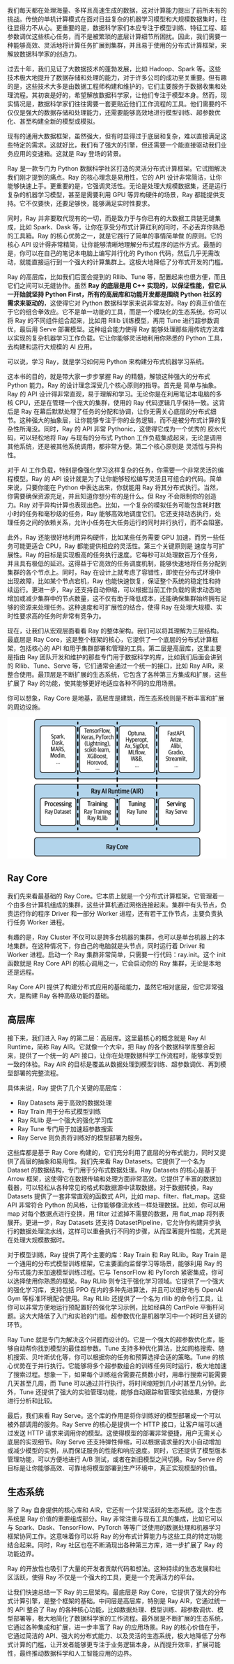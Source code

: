 我们每天都在处理海量、多样且高速生成的数据，这对计算能力提出了前所未有的挑战。传统的单机计算模式在面对日益复杂的机器学习模型和大规模数据集时，往往显得力不从心。更重要的是，数据科学家们本应专注于模型训练、特征工程、超参数调优这些核心任务，而不是被繁琐的底层计算细节所困扰。因此，我们需要一种能够高效、灵活地将计算任务扩展到集群，并且易于使用的分布式计算框架，来解放数据科学家的创造力。

过去十年，我们见证了大数据技术的蓬勃发展，比如 Hadoop、Spark 等。这些技术极大地提升了数据存储和处理的能力，对于许多公司的成功至关重要。但有趣的是，这些技术大多是由数据工程师构建和维护的，它们主要服务于数据收集和处理流程。其初衷是好的，希望解放数据科学家，让他们专注于模型本身。然而，现实情况是，数据科学家们往往需要一套更贴近他们工作流程的工具。他们需要的不仅仅是强大的数据存储和处理能力，还需要能够高效地进行模型训练、超参数优化、甚至构建全新的模型或模拟。

现有的通用大数据框架，虽然强大，但有时显得过于底层和复杂，难以直接满足这些特定的需求。这就好比，我们有了强大的引擎，但还需要一个能直接驱动我们业务应用的变速箱。这就是 Ray 登场的背景。

Ray 是一款专门为 Python 数据科学社区打造的灵活分布式计算框架。它试图解决我们刚才提到的痛点。Ray 的核心理念是易用性，它的 API 设计非常简洁，让你能够快速上手。更重要的是，它强调灵活性。无论是处理大规模数据集，还是运行复杂的机器学习模型，甚至是需要利用 GPU 等异构硬件的场景，Ray 都能提供支持。它不仅要快，还要足够快，能够满足实时性要求。

同时，Ray 并非要取代现有的一切，而是致力于与你已有的大数据工具链无缝集成，比如 Spark、Dask 等，让你在享受分布式计算红利的同时，不必丢弃你熟悉的工具箱。Ray 的核心优势之一，就是它践行了简单的事情简单做 的原则。它的核心 API 设计得非常精简，让你能够清晰地理解分布式程序的运作方式。最酷的是，你可以在自己的笔记本电脑上编写并行化的 Python 代码，然后几乎无需改动，就能直接运行到一个强大的计算集群上。这极大地降低了分布式开发的门槛。

Ray 的高层库，比如我们后面会提到的 Rllib、Tune 等，配置起来也很方便，而且它们之间可以无缝协作。虽然 **Ray 的底层是用 C++ 实现的，以保证性能，但它从一开始就坚持 Python First，所有的高层库和功能开发都是围绕 Python 社区的需求来驱动的**，这使得它对 Python 数据科学家来说非常友好。Ray 的真正价值在于它的组合拳效应。它不是单一功能的工具，而是一个模块化的生态系统。你可以将 Ray 的不同组件组合起来，比如用 Rllib 训练模型，再用 Tune 进行超参数调优，最后用 Serve 部署模型。这种组合能力使得 Ray 能够处理那些用传统方法难以实现的复杂机器学习工作负载。它让你能够灵活地利用你熟悉的 Python 工具，去构建和运行大规模的 AI 应用。

可以说，学习 Ray，就是学习如何用 Python 来构建分布式机器学习系统。

这本书的目的，就是带大家一步步掌握 Ray 的精髓，解锁这种强大的分布式 Python 能力。Ray 的设计理念深受几个核心原则的指导。首先是 简单与抽象。Ray 的 API 设计得非常直观，易于理解和学习。无论你是在利用笔记本电脑的多核 CPU，还是在管理一个庞大的集群，使用的 Ray 代码逻辑几乎保持一致。这背后是 Ray 在幕后默默处理了任务的分配和协调，让你无需关心底层的分布式细节。这种强大的抽象层，让你能够专注于你的业务逻辑，而不是被分布式计算的复杂性所淹没。同时，Ray 的 API 非常 Pythonic，这使得它成为一个优秀的 胶水代码，可以轻松地将 Ray 与现有的分布式 Python 工作负载集成起来，无论是调用其他系统，还是被其他系统调用，都非常方便。第二个核心原则是 灵活性与异构性。

对于 AI 工作负载，特别是像强化学习这样复杂的任务，你需要一个非常灵活的编程模型。Ray 的 API 设计就是为了让你能够轻松编写灵活且可组合的代码。简单来说，只要你能在 Python 中表达出来，你就能用 Ray 将其分布式执行。当然，你需要确保资源充足，并且知道你想分布的是什么。但 Ray 不会限制你的创造力。Ray 对于异构计算也表现出色。比如，一个复杂的模拟任务可能包含耗时数小时的任务和毫秒级的任务，Ray 能够高效地调度它们。它还支持动态执行，处理任务之间的依赖关系，允许小任务在大任务运行的同时并行执行，而不会阻塞。

此外，Ray 还能很好地利用异构硬件，比如某些任务需要 GPU 加速，而另一些任务可能更适合 CPU，Ray 都能提供相应的灵活性。第三个关键原则是 速度与可扩展性。Ray 的目标是实现极高的任务执行速度。它每秒可以处理数百万个任务，并且具有极低的延迟。这得益于它高效的任务调度机制，能够快速地将任务分配到集群的各个节点上。同时，Ray 在设计上就考虑了容错性，即使在分布式环境中出现故障，比如某个节点宕机，Ray 也能快速恢复，保证整个系统的稳定性和持续运行。更进一步，Ray 还支持自动伸缩，可以根据当前工作负载的需求动态地增加或减少集群中的节点数量，这不仅有助于降低成本，还能确保集群始终拥有足够的资源来处理任务。这种速度和可扩展性的结合，使得 Ray 在处理大规模、实时性要求高的任务时非常有竞争力。

现在，让我们从宏观层面看看 Ray 的整体架构。我们可以将其理解为三层结构。最底层是 Ray Core，这是整个框架的核心，它提供了一个底层的分布式计算框架，包括核心的 API 和用于集群部署和管理的工具。第二层是高层库，这里主要是指由 Ray 团队开发和维护的那些专门用于数据科学的库，比如我们后面会讲到的 Rllib、Tune、Serve 等，它们通常会通过一个统一的接口，比如 Ray AIR，来整合使用。最顶层是不断扩展的生态系统，它包含了各种第三方集成和扩展，这些扩展了 Ray 的功能，使其能够更好地适应各种不同的应用场景。

你可以想象，Ray Core 是地基，高层库是建筑，而生态系统则是不断丰富和扩展的周边设施。

![image-20250501210231372](assets/image-20250501210231372.png)

## Ray Core

我们先来看最基础的 Ray Core。它本质上就是一个分布式计算框架。它管理着一个由多台计算机组成的集群，这些计算机通过网络连接起来。集群中有头节点，负责运行你的程序 Driver 和一部分 Worker 进程，还有若干工作节点，主要负责执行任务 Worker 进程。

有趣的是，Ray Cluster 不仅可以是跨多台机器的集群，也可以是单台机器上的本地集群。在这种情况下，你自己的电脑就是头节点，同时运行着 Driver 和 Worker 进程。启动一个 Ray 集群非常简单，只需要一行代码：ray.init。这个 init 函数就是 Ray Core API 的核心调用之一，它会启动你的 Ray 集群，无论是本地还是远程。

Ray Core API 提供了构建分布式应用的基础能力，虽然它相对底层，但它非常强大，是构建 Ray 各种高级功能的基础。

## 高层库

接下来，我们进入 Ray 的第二层：高层库。这里最核心的概念就是 Ray AI Runtime，简称 Ray AIR。它就像一个大伞，把 Ray 的各个数据科学库整合起来，提供了一个统一的 API 接口，让你在处理数据科学工作流程时，能够享受到一致的体验。Ray AIR 的目标是覆盖从数据处理到模型训练、超参数调优、再到模型部署的完整流程。

具体来说，Ray 提供了几个关键的高层库：

- Ray Datasets 用于高效的数据处理
- Ray Train 用于分布式模型训练
- Ray RLlib 是一个强大的强化学习库
- Ray Tune 专门用于加速超参数搜索
- Ray Serve 则负责将训练好的模型部署为服务。

这些库都是基于 Ray Core 构建的，它们充分利用了底层的分布式能力，同时又提供了高层的抽象和易用性。我们先来看 Ray Datasets。它提供了一个名为 Dataset 的数据结构，专门用于分布式数据处理。Ray Datasets 的核心是基于 Arrow 框架，这使得它在数据传输和处理方面非常高效。它提供了丰富的数据加载器，可以轻松从各种常见的格式和数据源中读取数据。对于数据转换，Ray Datasets 提供了一套非常直观的函数式 API，比如 map、filter、flat_map。这些 API 非常符合 Python 的风格，让你能够像流水线一样处理数据。比如，你可以用 map 对每个数据点进行变换，用 filter 过滤掉不需要的数据，用 flat_map 将列表展开。更进一步，Ray Datasets 还支持 DatasetPipeline，它允许你构建异步执行的数据处理流水线，这样可以重叠执行不同的步骤，从而显著提升性能，尤其是在处理大规模数据时。

对于模型训练，Ray 提供了两个主要的库：Ray Train 和 Ray RLlib。Ray Train 是一个通用的分布式模型训练框架，它主要面向监督学习等场景，能够利用 Ray 的分布式能力来加速模型训练过程。它与 TensorFlow 和 PyTorch 紧密集成，你可以选择使用你熟悉的框架。Ray RLlib 则专注于强化学习领域。它提供了一个强大的强化学习库，支持包括 PPO 在内的多种先进算法，并且可以很好地与 OpenAI Gym 等标准环境配合使用。Ray RLlib 还提供了一个名为 rllib 的命令行工具，让你可以非常方便地运行预配置好的强化学习示例，比如经典的 CartPole 平衡杆问题。这大大降低了入门和实验的门槛。超参数优化是机器学习中一个耗时且关键的环节。

Ray Tune 就是专门为解决这个问题而设计的。它是一个强大的超参数优化库，能够自动帮你找到模型的最佳超参数。Tune 支持多种优化算法，比如网格搜索、随机搜索、贝叶斯优化等，你可以根据你的任务和预算选择合适的策略。Tune 的核心优势在于并行执行。它能够将多个超参数组合的训练任务同时运行，极大地加速了搜索过程。想象一下，如果每个训练组合需要花费数小时，用串行搜索可能需要几天甚至几周，而 Tune 可以通过并行执行，将时间缩短到几小时甚至几分钟。此外，Tune 还提供了强大的实验管理功能，能够自动跟踪和管理实验结果，方便你进行分析和比较。

最后，我们来看 Ray Serve。这个库的作用是将你训练好的模型部署成一个可以被外部调用的服务。Ray Serve 的核心是提供一个 HTTP 接口，让客户端可以通过发送 HTTP 请求来调用你的模型。这使得模型的部署非常便捷，用户无需关心底层的实现细节。Ray Serve 还支持弹性伸缩，可以根据请求量的大小自动增加或减少模型的实例，从而保证服务的性能和响应速度。同时，它还提供了模型版本管理功能，可以方便地进行 A/B 测试，或者在新旧模型之间切换。Ray Serve 的目标是让你能够高效、可靠地将模型部署到生产环境中，真正实现模型的价值。

## 生态系统

除了 Ray 自身提供的核心库和 AIR，它还有一个非常活跃的生态系统。这个生态系统是 Ray 价值的重要组成部分。Ray 非常注重与现有工具的集成，比如它可以与 Spark、Dask、TensorFlow、PyTorch 等等广泛使用的数据处理和机器学习框架协同工作。这意味着你可以将 Ray 的分布式计算能力与这些工具的特定功能结合起来。同时，Ray 社区也在不断涌现出各种第三方库，进一步扩展了 Ray 的功能边界。

Ray 的开放性也吸引了大量的开发者贡献代码和想法。这种持续的生态发展和社区活跃，使得 Ray 不仅是一个强大的工具，更是一个充满活力的平台。

让我们快速总结一下 Ray 的三层架构。最底层是 Ray Core，它提供了强大的分布式计算引擎，是整个框架的基础。中间层是高层库，特别是 Ray AIR，它通过统一的 API 整合了 Ray 的各种核心功能，比如数据处理、模型训练、超参数调优、模型部署等，极大地简化了数据科学家的工作流程。最外层是不断扩展的生态系统，它通过各种集成和扩展，进一步丰富了 Ray 的应用场景。Ray 的核心价值在于，它通过简洁的 API、强大的分布式能力、以及灵活的生态系统，极大地降低了分布式计算的门槛，让开发者能够更专注于业务逻辑本身，从而提升效率，扩展可能性，最终推动数据科学和人工智能应用的边界。